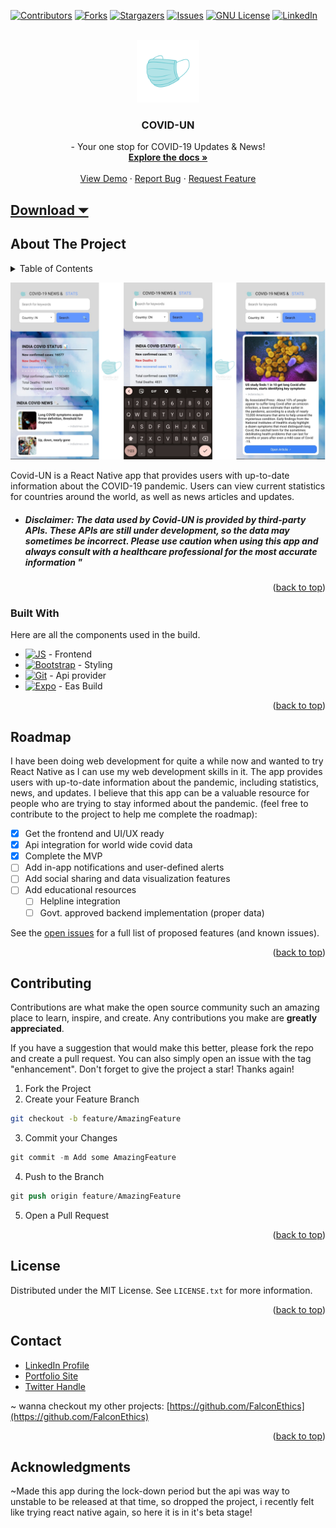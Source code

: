 <a name="readme-top"></a>
[![Contributors][contributors-shield]][contributors-url]
[![Forks][forks-shield]][forks-url]
[![Stargazers][stars-shield]][stars-url]
[![Issues][issues-shield]][issues-url]
[![GNU License][license-shield]][license-url]
[![LinkedIn][linkedin-shield]][linkedin-url]


<!-- PROJECT LOGO -->
<br />
<div align="center">
  <a href="https://github.com/FalconEthics/COVID-UN">
    <img src="./assets/logo.png" alt="Logo" width="100" height="100">
  </a>

<h3 align="center">COVID-UN</h3>

  <p align="center">
    - Your one stop for COVID-19 Updates & News!
    <br />
    <a href="https://github.com/FalconEthics/COVID-UN"><strong>Explore the docs »</strong></a>
    <br />
    <br />
    <a href="https://github.com/FalconEthics/COVID-UN/releases/download/v-1.0.0/COVID-UN.apk">View Demo</a>
    ·
    <a href="https://github.com/FalconEthics/COVID-UN/issues">Report Bug</a>
    ·
    <a href="https://github.com/FalconEthics/COVID-UN/issues">Request Feature</a>
  </p>
</div>

## <a href="https://github.com/FalconEthics/COVID-UN/releases/download/v-1.0.0/COVID-UN.apk">Download ⏷</a>

<!-- ABOUT THE PROJECT -->

## About The Project

<details>
  <summary>Table of Contents</summary>
  <ol>
    <li>
      <a href="#about-the-project">About The Project</a>
      <ul>
        <li><a href="#built-with">Built With</a></li>
      </ul>
    </li>
    <li><a href="#roadmap">Roadmap</a></li>
    <li><a href="#contributing">Contributing</a></li>
    <li><a href="#license">License</a></li>
    <li><a href="#contact">Contact</a></li>
    <li><a href="#acknowledgments">Acknowledgments</a></li>
  </ol>
</details>

[![Product Name Screen Shot][product-screenshot]](https://github.com/FalconEthics/COVID-UN/releases/download/v-1.0.0/COVID-UN.apk)

Covid-UN is a React Native app that provides users with up-to-date information about the COVID-19
pandemic. Users can view current statistics for countries around the world, as well as news articles
and updates.

- ##### Disclaimer: The data used by Covid-UN is provided by third-party APIs. These APIs are still under development, so the data may sometimes be incorrect. Please use caution when using this app and always consult with a healthcare professional for the most accurate information "

<p align="right">(<a href="#readme-top">back to top</a>)</p>

### Built With

Here are all the components used in the build.

* [![JS][Es6.com]][Es6-url] - Frontend
* [![Bootstrap][Bootstrap.com]][Bootstrap-url] - Styling
* [![Git][Git.com]][Git-url] - Api provider
* [![Expo][Expo.com]][Expo-url] - Eas Build

<p align="right">(<a href="#readme-top">back to top</a>)</p>




<!-- ROADMAP -->

## Roadmap

I have been doing web development for quite a while now and wanted to try React Native as I can use
my web development skills in it. The app provides users with up-to-date information about the
pandemic, including statistics, news, and updates. I believe that this app can be a valuable
resource for people who are trying to stay informed about the pandemic.
(feel free to contribute to the project to help me complete the roadmap):

- [x] Get the frontend and UI/UX ready
- [x] Api integration for world wide covid data
- [x] Complete the MVP
- [ ] Add in-app notifications and user-defined alerts
- [ ] Add social sharing and data visualization features
- [ ] Add educational resources
    - [ ] Helpline integration
    - [ ] Govt. approved backend implementation (proper data)

See the [open issues](https://github.com/FalconEthics/COVID-UN/issuess) for a full list of proposed
features (and known issues).

<p align="right">(<a href="#readme-top">back to top</a>)</p>



<!-- CONTRIBUTING -->

## Contributing

Contributions are what make the open source community such an amazing place to learn, inspire, and
create. Any contributions you make are **greatly appreciated**.

If you have a suggestion that would make this better, please fork the repo and create a pull
request. You can also simply open an issue with the tag "enhancement".
Don't forget to give the project a star! Thanks again!

1. Fork the Project
2. Create your Feature Branch

 ```sh
git checkout -b feature/AmazingFeature
```

3. Commit your Changes

```s
git commit -m Add some AmazingFeature
```

4. Push to the Branch

```s
git push origin feature/AmazingFeature
```

5. Open a Pull Request

<p align="right">(<a href="#readme-top">back to top</a>)</p>



<!-- LICENSE -->

## License

Distributed under the MIT License. See `LICENSE.txt` for more information.

<p align="right">(<a href="#readme-top">back to top</a>)</p>



<!-- CONTACT -->

## Contact

<ul>
<li><a href="https://www.linkedin.com/in/soumik-das-profile/"> LinkedIn Profile</a></li>
<li><a href="https://mrsoumik-das.com"> Portfolio Site</a></li>
<li><a href="https://twitter.com/Mr_Soumik_Das"> Twitter Handle</a></li>
</ul>

~ wanna checkout my other projects: [https://github.com/FalconEthics](https://github.com/FalconEthics)

<p align="right">(<a href="#readme-top">back to top</a>)</p>

## Acknowledgments

~Made this app during the lock-down period but the api was way to unstable to be released at that
time, so dropped the project, i recently felt like trying react native again, so here it is in it's
beta stage!

<!-- MARKDOWN LINKS & IMAGES -->
<!-- https://www.markdownguide.org/basic-syntax/#reference-style-links -->

[contributors-shield]: https://img.shields.io/github/contributors/FalconEthics/COVID-UN.svg?style=for-the-badge

[contributors-url]: https://github.com/FalconEthics/COVID-UN/graphs/contributors

[forks-shield]: https://img.shields.io/github/forks/FalconEthics/COVID-UN.svg?style=for-the-badge

[forks-url]: https://github.com/FalconEthics/COVID-UN/network/members

[stars-shield]: https://img.shields.io/github/stars/FalconEthics/COVID-UN.svg?style=for-the-badge

[stars-url]: https://github.com/FalconEthics/COVID-UN/stargazers

[issues-shield]: https://img.shields.io/github/issues/FalconEthics/COVID-UN.svg?style=for-the-badge

[issues-url]: https://github.com/FalconEthics/COVID-UN/issues

[license-shield]: https://img.shields.io/github/license/FalconEthics/COVID-UN.svg?style=for-the-badge

[license-url]: https://github.com/FalconEthics/COVID-UN/blob/main/LICENSE

[linkedin-shield]: https://img.shields.io/badge/-LinkedIn-black.svg?style=for-the-badge&logo=linkedin&colorB=555

[linkedin-url]: https://www.linkedin.com/in/soumik-das-profile/

[product-screenshot]: ./screenshot.png


[Bootstrap.com]: https://img.shields.io/badge/nativewind-00b8ff?style=for-the-badge&logo=tailwindcss&logoColor=white

[Bootstrap-url]: https://www.nativewind.dev/

[Es6.com]: https://img.shields.io/badge/React_Native-3399ff?style=for-the-badge&logo=react&logoColor=white

[Es6-url]: https://expo.github.io/router/docs

[Git.com]: https://img.shields.io/badge/Rapid_Api-426872?style=for-the-badge&logo=axios&logoColor=0069b4

[Git-url]: https://rapidapi.com/hub

[Expo.com]: https://img.shields.io/badge/Expo-111125?style=for-the-badge&logo=Expo&logoColor=white

[Expo-url]: https://docs.expo.dev/build/introduction/
